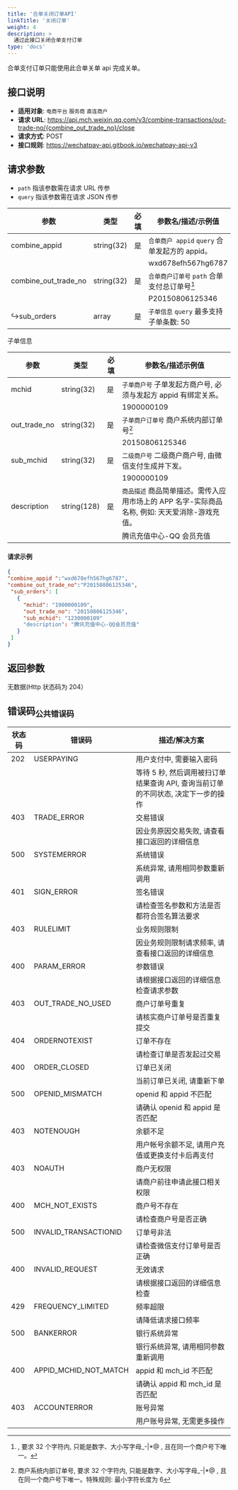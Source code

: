 ```yaml
---
title: '合单关闭订单API'
linkTitle: '关闭订单'
weight: 4
description: >
  通过此接口关闭合单支付订单
type: 'docs'
---
```


合单支付订单只能使用此合单关单 api 完成关单。

## 接口说明

- **适用对象**: `电商平台` `服务商` `直连商户`
- **请求 URL**: https://api.mch.weixin.qq.com/v3/combine-transactions/out-trade-no/{combine_out_trade_no}/close
- **请求方式**: POST
- **接口规则**: https://wechatpay-api.gitbook.io/wechatpay-api-v3

## 请求参数

- `path` 指该参数需在请求 URL 传参
- `query` 指该参数需在请求 JSON 传参

| 参数                         | 类型       | 必填 | 参数名/描述/示例值                                              |     |
| ---------------------------- | ---------- | ---- | --------------------------------------------------------------- | --- |
| combine_appid                | string(32) | 是   | `合单商户 appid` `query` 合单发起方的 appid。                   |     |
|                              |            |      | wxd678efh567hg6787                                              |     |
| combine_out_trade_no         | string(32) | 是   | `合单商户订单号` `path` 合单支付总订单号[^combine_out_trade_no] |     |
|                              |            |      | P20150806125346                                                 |     |
| :arrow_right_hook:sub_orders | array      | 是   | `子单信息` `query` 最多支持子单条数: 50                         |     |

[^combine_out_trade_no]: , 要求 32 个字符内, 只能是数字、大小写字母\_-|\*@ , 且在同一个商户号下唯一。

子单信息

| 参数         | 类型        | 必填 | 参数名/描述示例值                                                                              |
| ------------ | ----------- | ---- | ---------------------------------------------------------------------------------------------- |
| mchid        | string(32)  | 是   | `子单商户号` 子单发起方商户号, 必须与发起方 appid 有绑定关系。                                 |
|              |             |      | 1900000109                                                                                     |
| out_trade_no | string(32)  | 是   | `子单商户订单号` 商户系统内部订单号[^out_trade_no]                                             |
|              |             |      | 20150806125346                                                                                 |
| sub_mchid    | string(32)  | 是   | `二级商户号` 二级商户商户号, 由微信支付生成并下发。                                            |
|              |             |      | 1900000109                                                                                     |
| description  | string(128) | 是   | `商品描述` 商品简单描述。需传入应用市场上的 APP 名字-实际商品名称, 例如: 天天爱消除-游戏充值。 |
|              |             |      | 腾讯充值中心-QQ 会员充值                                                                       |

[^out_trade_no]: 商户系统内部订单号, 要求 32 个字符内, 只能是数字、大小写字母\_-|\*@ , 且在同一个商户号下唯一。特殊规则: 最小字符长度为 6

#### 请求示例

```json
{
"combine_appid ":"wxd678efh567hg6787",
"combine_out_trade_no":"P20150806125346",
 "sub_orders": [
   {
     "mchid": "1900000109",
     "out_trade_no": "20150806125346",
     "sub_mchid": "1230000109"
	 "description": "腾讯充值中心-QQ会员充值"
   }
 ]
}
```

## 返回参数

无数据(Http 状态码为 204）

## 错误码<sub>公共错误码</sub>

| 状态码 | 错误码                | 描述/解决方案                                                                     |
| ------ | --------------------- | --------------------------------------------------------------------------------- |
| 202    | USERPAYING            | 用户支付中, 需要输入密码                                                          |
|        |                       | 等待 5 秒, 然后调用被扫订单结果查询 API, 查询当前订单的不同状态, 决定下一步的操作 |
| 403    | TRADE_ERROR           | 交易错误                                                                          |
|        |                       | 因业务原因交易失败, 请查看接口返回的详细信息                                      |
| 500    | SYSTEMERROR           | 系统错误                                                                          |
|        |                       | 系统异常, 请用相同参数重新调用                                                    |
| 401    | SIGN_ERROR            | 签名错误                                                                          |
|        |                       | 请检查签名参数和方法是否都符合签名算法要求                                        |
| 403    | RULELIMIT             | 业务规则限制                                                                      |
|        |                       | 因业务规则限制请求频率, 请查看接口返回的详细信息                                  |
| 400    | PARAM_ERROR           | 参数错误                                                                          |
|        |                       | 请根据接口返回的详细信息检查请求参数                                              |
| 403    | OUT_TRADE_NO_USED     | 商户订单号重复                                                                    |
|        |                       | 请核实商户订单号是否重复提交                                                      |
| 404    | ORDERNOTEXIST         | 订单不存在                                                                        |
|        |                       | 请检查订单是否发起过交易                                                          |
| 400    | ORDER_CLOSED          | 订单已关闭                                                                        |
|        |                       | 当前订单已关闭, 请重新下单                                                        |
| 500    | OPENID_MISMATCH       | openid 和 appid 不匹配                                                            |
|        |                       | 请确认 openid 和 appid 是否匹配                                                   |
| 403    | NOTENOUGH             | 余额不足                                                                          |
|        |                       | 用户帐号余额不足, 请用户充值或更换支付卡后再支付                                  |
| 403    | NOAUTH                | 商户无权限                                                                        |
|        |                       | 请商户前往申请此接口相关权限                                                      |
| 400    | MCH_NOT_EXISTS        | 商户号不存在                                                                      |
|        |                       | 请检查商户号是否正确                                                              |
| 500    | INVALID_TRANSACTIONID | 订单号非法                                                                        |
|        |                       | 请检查微信支付订单号是否正确                                                      |
| 400    | INVALID_REQUEST       | 无效请求                                                                          |
|        |                       | 请根据接口返回的详细信息检查                                                      |
| 429    | FREQUENCY_LIMITED     | 频率超限                                                                          |
|        |                       | 请降低请求接口频率                                                                |
| 500    | BANKERROR             | 银行系统异常                                                                      |
|        |                       | 银行系统异常, 请用相同参数重新调用                                                |
| 400    | APPID_MCHID_NOT_MATCH | appid 和 mch_id 不匹配                                                            |
|        |                       | 请确认 appid 和 mch_id 是否匹配                                                   |
| 403    | ACCOUNTERROR          | 账号异常                                                                          |
|        |                       | 用户账号异常, 无需更多操作                                                        |
